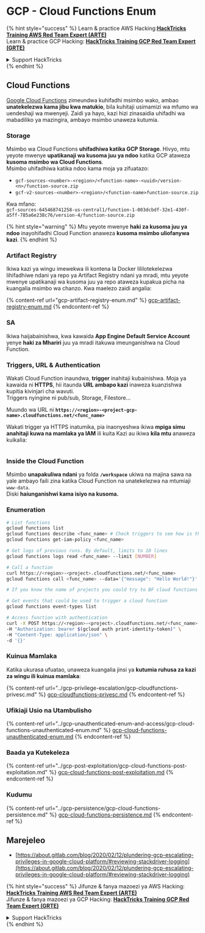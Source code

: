 # GCP - Cloud Functions Enum

{% hint style="success" %}
Learn & practice AWS Hacking:<img src="../../../.gitbook/assets/image (1) (1) (1).png" alt="" data-size="line">[**HackTricks Training AWS Red Team Expert (ARTE)**](https://training.hacktricks.xyz/courses/arte)<img src="../../../.gitbook/assets/image (1) (1) (1).png" alt="" data-size="line">\
Learn & practice GCP Hacking: <img src="../../../.gitbook/assets/image (2).png" alt="" data-size="line">[**HackTricks Training GCP Red Team Expert (GRTE)**<img src="../../../.gitbook/assets/image (2).png" alt="" data-size="line">](https://training.hacktricks.xyz/courses/grte)

<details>

<summary>Support HackTricks</summary>

* Check the [**subscription plans**](https://github.com/sponsors/carlospolop)!
* **Join the** 💬 [**Discord group**](https://discord.gg/hRep4RUj7f) or the [**telegram group**](https://t.me/peass) or **follow** us on **Twitter** 🐦 [**@hacktricks\_live**](https://twitter.com/hacktricks_live)**.**
* **Share hacking tricks by submitting PRs to the** [**HackTricks**](https://github.com/carlospolop/hacktricks) and [**HackTricks Cloud**](https://github.com/carlospolop/hacktricks-cloud) github repos.

</details>
{% endhint %}

## Cloud Functions <a href="#reviewing-cloud-functions" id="reviewing-cloud-functions"></a>

[Google Cloud Functions](https://cloud.google.com/functions/) zimeundwa kuhifadhi msimbo wako, ambao **unatekelezwa kama jibu kwa matukio**, bila kuhitaji usimamizi wa mfumo wa uendeshaji wa mwenyeji. Zaidi ya hayo, kazi hizi zinasaidia uhifadhi wa mabadiliko ya mazingira, ambayo msimbo unaweza kutumia.

### Storage

Msimbo wa Cloud Functions **uhifadhiwa katika GCP Storage**. Hivyo, mtu yeyote mwenye **upatikanaji wa kusoma juu ya ndoo** katika GCP ataweza **kusoma msimbo wa Cloud Functions**.\
Msimbo uhifadhiwa katika ndoo kama moja ya zifuatazo:

* `gcf-sources-<number>-<region>/<function-name>-<uuid>/version-<n>/function-source.zip`
* `gcf-v2-sources-<number>-<region>/<function-name>function-source.zip`

Kwa mfano:\
`gcf-sources-645468741258-us-central1/function-1-003dcbdf-32e1-430f-a5ff-785a6e238c76/version-4/function-source.zip`

{% hint style="warning" %}
Mtu yeyote mwenye **haki za kusoma juu ya ndoo** inayohifadhi Cloud Function anaweza **kusoma msimbo uliofanywa kazi**.
{% endhint %}

### Artifact Registry

Ikiwa kazi ya wingu imewekwa ili kontena la Docker lililotekelezwa lihifadhiwe ndani ya repo ya Artifact Registry ndani ya mradi, mtu yeyote mwenye upatikanaji wa kusoma juu ya repo ataweza kupakua picha na kuangalia msimbo wa chanzo. Kwa maelezo zaidi angalia:

{% content-ref url="gcp-artifact-registry-enum.md" %}
[gcp-artifact-registry-enum.md](gcp-artifact-registry-enum.md)
{% endcontent-ref %}

### SA

Ikiwa haijabainishwa, kwa kawaida **App Engine Default Service Account** yenye **haki za Mhariri** juu ya mradi itakuwa imeunganishwa na Cloud Function.

### Triggers, URL & Authentication

Wakati Cloud Function inaundwa, **trigger** inahitaji kubainishwa. Moja ya kawaida ni **HTTPS**, hii itaunda **URL ambapo kazi** inaweza kuanzishwa kupitia kivinjari cha wavuti.\
Triggers nyingine ni pub/sub, Storage, Filestore...

Muundo wa URL ni **`https://<region>-<project-gcp-name>.cloudfunctions.net/<func_name>`**

Wakati trigger ya HTTPS inatumika, pia inaonyeshwa ikiwa **mpiga simu anahitaji kuwa na mamlaka ya IAM** ili kuita Kazi au ikiwa **kila mtu** anaweza kuikalia:

<figure><img src="../../../.gitbook/assets/image (19).png" alt=""><figcaption></figcaption></figure>

### Inside the Cloud Function

Msimbo **unapakuliwa ndani** ya folda **`/workspace`** ukiwa na majina sawa na yale ambayo faili zina katika Cloud Function na unatekelezwa na mtumiaji `www-data`.\
Diski **haiunganishwi kama isiyo na kusoma.**

### Enumeration
```bash
# List functions
gcloud functions list
gcloud functions describe <func_name> # Check triggers to see how is this function invoked
gcloud functions get-iam-policy <func_name>

# Get logs of previous runs. By default, limits to 10 lines
gcloud functions logs read <func_name> --limit [NUMBER]

# Call a function
curl https://<region>-<project>.cloudfunctions.net/<func_name>
gcloud functions call <func_name> --data='{"message": "Hello World!"}'

# If you know the name of projects you could try to BF cloud functions names

# Get events that could be used to trigger a cloud function
gcloud functions event-types list

# Access function with authentication
curl -X POST https://<region>-<project>.cloudfunctions.net/<func_name> \
-H "Authorization: bearer $(gcloud auth print-identity-token)" \
-H "Content-Type: application/json" \
-d '{}'
```
### Kuinua Mamlaka

Katika ukurasa ufuatao, unaweza kuangalia jinsi ya **kutumia ruhusa za kazi za wingu ili kuinua mamlaka**:

{% content-ref url="../gcp-privilege-escalation/gcp-cloudfunctions-privesc.md" %}
[gcp-cloudfunctions-privesc.md](../gcp-privilege-escalation/gcp-cloudfunctions-privesc.md)
{% endcontent-ref %}

### Ufikiaji Usio na Utambulisho

{% content-ref url="../gcp-unauthenticated-enum-and-access/gcp-cloud-functions-unauthenticated-enum.md" %}
[gcp-cloud-functions-unauthenticated-enum.md](../gcp-unauthenticated-enum-and-access/gcp-cloud-functions-unauthenticated-enum.md)
{% endcontent-ref %}

### Baada ya Kutekeleza

{% content-ref url="../gcp-post-exploitation/gcp-cloud-functions-post-exploitation.md" %}
[gcp-cloud-functions-post-exploitation.md](../gcp-post-exploitation/gcp-cloud-functions-post-exploitation.md)
{% endcontent-ref %}

### Kudumu

{% content-ref url="../gcp-persistence/gcp-cloud-functions-persistence.md" %}
[gcp-cloud-functions-persistence.md](../gcp-persistence/gcp-cloud-functions-persistence.md)
{% endcontent-ref %}

## Marejeleo

* [https://about.gitlab.com/blog/2020/02/12/plundering-gcp-escalating-privileges-in-google-cloud-platform/#reviewing-stackdriver-logging](https://about.gitlab.com/blog/2020/02/12/plundering-gcp-escalating-privileges-in-google-cloud-platform/#reviewing-stackdriver-logging)

{% hint style="success" %}
Jifunze & fanya mazoezi ya AWS Hacking:<img src="../../../.gitbook/assets/image (1) (1) (1).png" alt="" data-size="line">[**HackTricks Training AWS Red Team Expert (ARTE)**](https://training.hacktricks.xyz/courses/arte)<img src="../../../.gitbook/assets/image (1) (1) (1).png" alt="" data-size="line">\
Jifunze & fanya mazoezi ya GCP Hacking: <img src="../../../.gitbook/assets/image (2).png" alt="" data-size="line">[**HackTricks Training GCP Red Team Expert (GRTE)**<img src="../../../.gitbook/assets/image (2).png" alt="" data-size="line">](https://training.hacktricks.xyz/courses/grte)

<details>

<summary>Support HackTricks</summary>

* Angalia [**mpango wa usajili**](https://github.com/sponsors/carlospolop)!
* **Jiunge na** 💬 [**kikundi cha Discord**](https://discord.gg/hRep4RUj7f) au [**kikundi cha telegram**](https://t.me/peass) au **tufuatilie** kwenye **Twitter** 🐦 [**@hacktricks\_live**](https://twitter.com/hacktricks_live)**.**
* **Shiriki mbinu za udukuzi kwa kuwasilisha PRs kwa** [**HackTricks**](https://github.com/carlospolop/hacktricks) na [**HackTricks Cloud**](https://github.com/carlospolop/hacktricks-cloud) repos za github.

</details>
{% endhint %}
